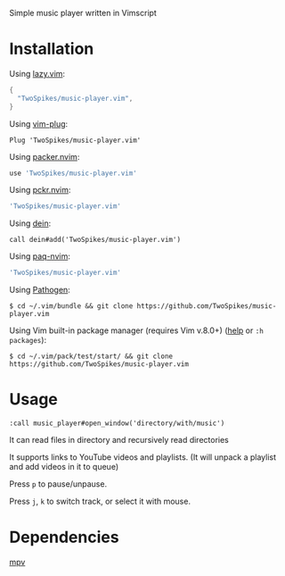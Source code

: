 Simple music player written in Vimscript

# Installation

Using [lazy.vim](https://github.com/folke/lazy.nvim):
```lua
{
  "TwoSpikes/music-player.vim",
}
```

Using [vim-plug](https://github.com/junegunn/vim-plug):
```vim
Plug 'TwoSpikes/music-player.vim'
```

Using [packer.nvim](https://github.com/wbthomason/packer.nvim):
```lua
use 'TwoSpikes/music-player.vim'
```

Using [pckr.nvim](https://github.com/lewis6991/pckr.nvim):
```lua
'TwoSpikes/music-player.vim'
```

Using [dein](https://github.com/Shougo/dein.vim):
```vim
call dein#add('TwoSpikes/music-player.vim')
```

Using [paq-nvim](https://github.com/savq/paq-nvim):
```lua
'TwoSpikes/music-player.vim'
```

Using [Pathogen](https://github.com/tpope/vim-pathogen):
```console
$ cd ~/.vim/bundle && git clone https://github.com/TwoSpikes/music-player.vim
```

Using Vim built-in package manager (requires Vim v.8.0+) ([help](https://vimhelp.org/repeat.txt.html#packages) or `:h packages`):
```console
$ cd ~/.vim/pack/test/start/ && git clone https://github.com/TwoSpikes/music-player.vim
```

# Usage

```vim
:call music_player#open_window('directory/with/music')
```

It can read files in directory and recursively read directories

It supports links to YouTube videos and playlists. (It will unpack a playlist and add videos in it to queue)

Press `p` to pause/unpause.

Press `j`, `k` to switch track, or select it with mouse.

# Dependencies

[mpv](https://github.com/mpv-player/mpv)
